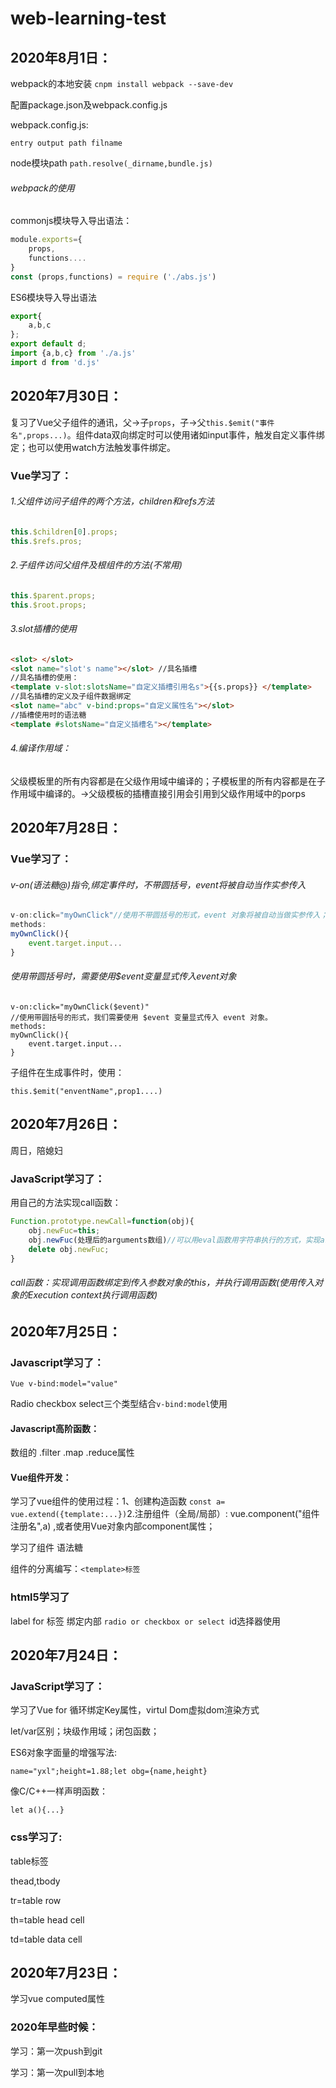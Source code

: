 

# web-learning-test

## 2020年8月1日：

webpack的本地安装 `cnpm install webpack --save-dev`

配置package.json及webpack.config.js

webpack.config.js:

`entry output path filname`

node模块path `path.resolve(_dirname,bundle.js)`

###### webpack的使用

commonjs模块导入导出语法：

```javascript
module.exports={
    props,
    functions....
}
const (props,functions) = require ('./abs.js')
```

ES6模块导入导出语法

```javascript
export{
	a,b,c
};
export default d;
import {a,b,c} from './a.js'
import d from 'd.js'
```



## 2020年7月30日：

复习了Vue父子组件的通讯，父->子`props`，子->父`this.$emit("事件名",props...)`。组件data双向绑定时可以使用诸如input事件，触发自定义事件绑定；也可以使用watch方法触发事件绑定。

### Vue学习了：

###### 1.父组件访问子组件的两个方法，children和refs方法

```javascript
this.$children[0].props;
this.$refs.pros;
```

###### 2.子组件访问父组件及根组件的方法(不常用)

```javascript
this.$parent.props;
this.$root.props;
```

###### 3.slot插槽的使用

```html
<slot> </slot>
<slot name="slot's name"></slot> //具名插槽
//具名插槽的使用：
<template v-slot:slotsName="自定义插槽引用名s">{{s.props}} </template>
//具名插槽的定义及子组件数据绑定
<slot name="abc" v-bind:props="自定义属性名"></slot>
//插槽使用时的语法糖
<template #slotsName="自定义插槽名"></template>

```

###### 4.编译作用域：

父级模板里的所有内容都是在父级作用域中编译的；子模板里的所有内容都是在子作用域中编译的。->父级模板的插槽直接引用会引用到父级作用域中的porps

## 2020年7月28日：

### Vue学习了：

###### v-on(语法糖@)指令,绑定事件时，不带圆括号，event将被自动当作实参传入

```javascript
v-on:click="myOwnClick"//使用不带圆括号的形式，event 对象将被自动当做实参传入；
methods:
myOwnClick(){
    event.target.input...
}
```

###### 使用带圆括号时，需要使用$event变量显式传入event对象

```
v-on:click="myOwnClick($event)"
//使用带圆括号的形式，我们需要使用 $event 变量显式传入 event 对象。
methods:
myOwnClick(){
    event.target.input...
}
```

子组件在生成事件时，使用：

`this.$emit("enventName",prop1....)`

## 2020年7月26日：

周日，陪媳妇

### JavaScript学习了：

用自己的方法实现call函数：

```javascript
Function.prototype.newCall=function(obj){
    obj.newFuc=this;
    obj.newFuc(处理后的arguments数组)//可以用eval函数用字符串执行的方式，实现arguments函数的传递执行
    delete obj.newFuc;
}
```

###### call函数：实现调用函数绑定到传入参数对象的this，并执行调用函数(使用传入对象的Execution context执行调用函数)

## 2020年7月25日：

### Javascript学习了：

`Vue v-bind:model="value"`

Radio checkbox select三个类型结合`v-bind:model`使用

#### Javascript高阶函数：

数组的 .filter .map .reduce属性

#### Vue组件开发：

学习了vue组件的使用过程：1、创建构造函数 `const a= vue.extend({template:...})`2.注册组件（全局/局部）: vue.component("组件注册名",a) ,或者使用Vue对象内部component属性；

学习了组件 语法糖

组件的分离编写：`<template>标签`

### html5学习了

label for 标签 绑定内部 `radio or checkbox or select `id选择器使用

## 2020年7月24日：

### JavaScript学习了：

学习了Vue for 循环绑定Key属性，virtul Dom虚拟dom渲染方式

let/var区别；块级作用域；闭包函数；

ES6对象字面量的增强写法:

`name="yxl";height=1.88;let obg={name,height}`

像C/C++一样声明函数：

`let a(){...}`

### css学习了:

table标签

thead,tbody

tr=table row

th=table head cell

td=table data cell

## 2020年7月23日：

学习vue  computed属性

### 2020年早些时候：

学习：第一次push到git

学习：第一次pull到本地



